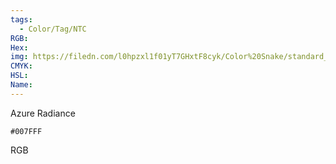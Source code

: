```yaml
---
tags:
  - Color/Tag/NTC
RGB:
Hex:
img: https://filedn.com/l0hpzxl1f01yT7GHxtF8cyk/Color%20Snake/standard_csv_to_svg//007FFF.svg
CMYK:
HSL:
Name:
---
```

Azure Radiance
```palette
#007FFF
```
RGB
